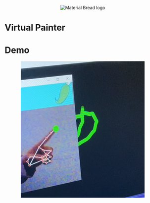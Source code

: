 <p align="center">
    <img width="1200" src="https://github.com/RyamAlmalki/chat_app/blob/master/Hiwar_banner.png?raw=true" alt="Material Bread logo">
</p>


<h1 align="left">Virtual Painter</h1>

<h1 align="left">Demo</h1>
<p align="center">
    <img width="400" src="https://github.com/RyamAlmalki/AI-Virtual-Painter/blob/main/demo.png?raw=true" alt="Material Bread logo">
</p>
